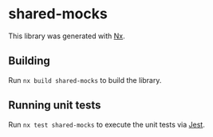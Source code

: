 # shared-mocks

This library was generated with [Nx](https://nx.dev).

## Building

Run `nx build shared-mocks` to build the library.

## Running unit tests

Run `nx test shared-mocks` to execute the unit tests via [Jest](https://jestjs.io).
